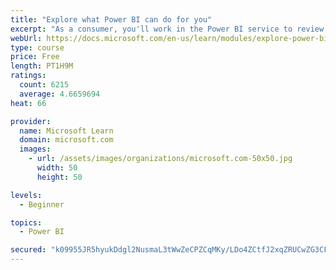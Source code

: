 ```yaml
---
title: "Explore what Power BI can do for you"
excerpt: "As a consumer, you'll work in the Power BI service to review and interact with content that has been shared with you. This module provides the foundational information that you need to work effectively in the Power BI service."
webUrl: https://docs.microsoft.com/en-us/learn/modules/explore-power-bi-service/
type: course
price: Free
length: PT1H9M
ratings:
  count: 6215
  average: 4.6659694
heat: 66

provider:
  name: Microsoft Learn
  domain: microsoft.com
  images:
    - url: /assets/images/organizations/microsoft.com-50x50.jpg
      width: 50
      height: 50

levels:
  - Beginner

topics:
  - Power BI

secured: "k09955JR5hyukDdgl2NusmaL3tWwZeCPZCqMKy/LDo4ZCtfJ2xqZRUCwZG3CFExKtCoKtVzb2zimv17SZ4Xb7+DfaV73AnKOA4ZmpnMY23hzn8apDx24X2ub/+ySLnmZI5WGxp18VqeSJV4NpNfAH9ngRTXXKGr7MjXoRY4StjWEqlE4VIB/6kSC87z7ykjsXfVdwDSjA2J9jfXgkTFUMU0jvWhBI3JqsTui9/wPiB9VGL7P9D3YYTmTJSp69/yzvIkXmGBmm/gi6bmYeMn4xsFQaVhkcHqajAx0C19G9WkPAFnAvrfkvjuci08cQWeLTFQihP+PuMSKq0xTIZXDPACJTNL3IgBMpfi6uSb4yRGAUwgkX2ZJgCU2ETTtZ/YKhmqo9kiKgQnTCWpbzxAegQ==;N++alYLpN916HgSh7QIQgg=="
---
```


